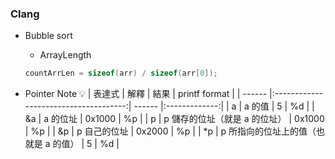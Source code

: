 ### Clang
 
- Bubble sort

    - ArrayLength 
    ```C
    countArrLen = sizeof(arr) / sizeof(arr[0]);
    ```

- Pointer Note :bulb: 
    | 表達式 |                 解釋                  | 結果   | printf format |
    | ------ |:-------------------------------------:| ------ |:-------------:|
    | a      |                a 的值                 | 5      |      %d       |
    | &a     |               a 的位址                | 0x1000 |      %p       |
    | p      |     p 儲存的位址（就是 a 的位址）     | 0x1000 |      %p       |
    | &p     |             p 自己的位址              | 0x2000 |      %p       |
    | *p     | p 所指向的位址上的值（也就是 a 的值） | 5      |        %d       |
